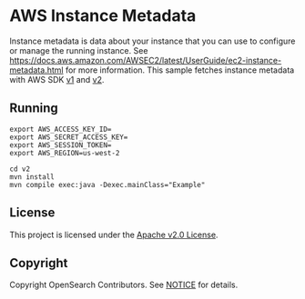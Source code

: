# AWS Instance Metadata

Instance metadata is data about your instance that you can use to configure or manage the running instance.
See https://docs.aws.amazon.com/AWSEC2/latest/UserGuide/ec2-instance-metadata.html for more information.
This sample fetches instance metadata with AWS SDK [v1](v1) and [v2](v2).

## Running

```
export AWS_ACCESS_KEY_ID=
export AWS_SECRET_ACCESS_KEY=
export AWS_SESSION_TOKEN=
export AWS_REGION=us-west-2

cd v2
mvn install
mvn compile exec:java -Dexec.mainClass="Example"
```

## License 

This project is licensed under the [Apache v2.0 License](LICENSE.txt).

## Copyright

Copyright OpenSearch Contributors. See [NOTICE](NOTICE.txt) for details.

